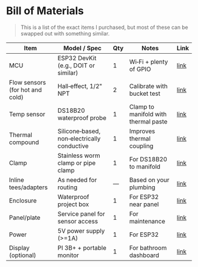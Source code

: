 # Bill of Materials


> This is a list of the exact items I purchased, but most of these can be swapped out with something similar.


| Item | Model / Spec | Qty | Notes | Link |
| --- | --- | --- | --- | --- |
| MCU | ESP32 DevKit (e.g., DOIT or similar) | 1 | Wi‑Fi + plenty of GPIO | [link]() |
| Flow sensors (for hot and cold) | Hall‑effect, 1/2" NPT | 2 | Calibrate with bucket test | [link](https://www.amazon.com/dp/B0C1C1P187) |
| Temp sensor | DS18B20 waterproof probe | 1 | Clamp to manifold with thermal paste | [link]() |
| Thermal compound | Silicone‑based, non‑electrically conductive | 1 | Improves thermal coupling | [link]() |
| Clamp | Stainless worm clamp or pipe clamp | 1 | For DS18B20 to manifold | [link](https://www.amazon.com/dp/B0CYPX41QL) |
| Inline tees/adapters | As needed for routing | — | Based on your plumbing | [link]() |
| Enclosure | Waterproof project box | 1 | For ESP32 near panel | [link]() |
| Panel/plate | Service panel for sensor access | 1 | For maintenance | [link]() |
| Power | 5V power supply (>=1A) | 1 | For ESP32 | [link]() |
| Display (optional) | PI 3B+ + portable monitor | 1 | For bathroom dashboard | [link]() |